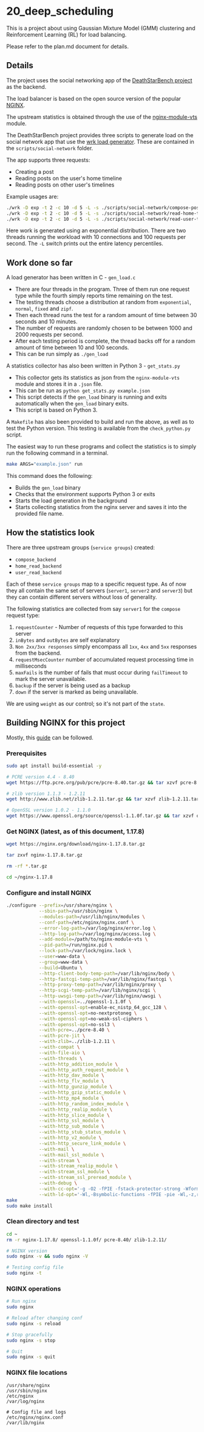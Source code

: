 # 20_deep_scheduling

This is a project about using Gaussian Mixture Model (GMM) clustering and Reinforcement Learning (RL) for load balancing.

Please refer to the plan.md document for details.

## Details

The project uses the social networking app of the [DeathStarBench project](https://github.com/delimitrou/DeathStarBench) as the backend.

The load balancer is based on the open source version of the popular [NGINX](https://www.nginx.com/).

The upstream statistics is obtained through the use of the [nginx-module-vts](https://github.com/vozlt/nginx-module-vts) module.

The DeathStarBench project provides three scripts to generate load on the social network app that use the [wrk load generator](https://github.com/wg/wrk). These are contained in the `scripts/social-network` folder.

The app supports three requests:

- Creating a post
- Reading posts on the user's home timeline
- Reading posts on other user's timelines

Example usages are:

```bash
./wrk -D exp -t 2 -c 10 -d 5 -L -s ./scripts/social-network/compose-post.lua http://<nginx-lb>/wrk2-api/post/compose -R 100
./wrk -D exp -t 2 -c 10 -d 5 -L -s ./scripts/social-network/read-home-timeline.lua http://<nginx-lb>/wrk2-api/home-timeline/read -R 100
./wrk -D exp -t 2 -c 10 -d 5 -L -s ./scripts/social-network/read-user-timeline.lua http://<nginx-lb>/wrk2-api/user-timeline/read -R 100
```

Here work is generated using an exponential distribution. There are two threads running the workload with 10 connections and 100 requests per second. The `-L` switch prints out the entire latency percentiles.

## Work done so far

A load generator has been written in C - `gen_load.c`

- There are four threads in the program. Three of them run one request type while the fourth simply reports time remaining on the test.
- The testing threads choose a distribution at random from `exponential`, `normal`, `fixed` and `zipf`.
- Then each thread runs the test for a random amount of time between 30 seconds and 10 minutes.
- The number of requests are randomly chosen to be between 1000 and 2000 requests per second.
- After each testing period is complete, the thread backs off for a random amount of time between 10 and 100 seconds.
- This can be run simply as `./gen_load`

A statistics collector has also been written in Python 3 - `get_stats.py`

- This collector gets its statistics as json from the `nginx-module-vts` module and stores it in a `.json` file.
- This can be run as `python get_stats.py example.json`
- This script detects if the `gen_load` binary is running and exits automatically when the `gen_load` binary exits.
- This script is based on Python 3.

A `Makefile` has also been provided to build and run the above, as well as to test the Python version. This testing is available from the `check_python.py` script.

The easiest way to run these programs and collect the statistics is to simply run the following command in a terminal.

```bash
make ARGS="example.json" run
```

This command does the following:

- Builds the `gen_load` binary
- Checks that the environment supports Python 3 or exits
- Starts the load generation in the background
- Starts collecting statistics from the nginx server and saves it into the provided file name.

## How the statistics look

There are three upstream groups (`service groups`) created:

- `compose_backend`
- `home_read_backend`
- `user_read_backend`

Each of these `service groups` map to a specific request type. As of now they all contain the same set of servers (`server1`, `server2` and `server3`) but they can contain different servers without loss of generality.

The following statistics are collected from say `server1` for the `compose` request type:

1. `requestCounter` - Number of requests of this type forwarded to this server
2. `inBytes` and `outBytes` are self explanatory
3. `Non 2xx/3xx responses` simply encompass all `1xx`, `4xx` and `5xx` responses from the backend.
4. `requestMsecCounter` number of accumulated request processing time in milliseconds
5. `maxFails` is the number of fails that must occur during `failTimeout` to mark the server unavailable.
6. `backup` if the server is being used as a backup
7. `down` if the server is marked as being unavailable.

We are using `weight` as our control; so it's not part of the `state`.

## Building NGINX for this project

Mostly, this [guide](https://www.vultr.com/docs/how-to-compile-nginx-from-source-on-ubuntu-16-04) can be followed.

### Prerequisites

```bash
sudo apt install build-essential -y

# PCRE version 4.4 - 8.40
wget https://ftp.pcre.org/pub/pcre/pcre-8.40.tar.gz && tar xzvf pcre-8.40.tar.gz

# zlib version 1.1.3 - 1.2.11
wget http://www.zlib.net/zlib-1.2.11.tar.gz && tar xzvf zlib-1.2.11.tar.gz

# OpenSSL version 1.0.2 - 1.1.0
wget https://www.openssl.org/source/openssl-1.1.0f.tar.gz && tar xzvf openssl-1.1.0f.tar.gz

```

### Get NGINX (latest, as of this document, 1.17.8)

```bash
wget https://nginx.org/download/nginx-1.17.8.tar.gz

tar zxvf nginx-1.17.8.tar.gz

rm -rf *.tar.gz

cd ~/nginx-1.17.8
```

### Configure and install NGINX

```bash
./configure --prefix=/usr/share/nginx \
            --sbin-path=/usr/sbin/nginx \
            --modules-path=/usr/lib/nginx/modules \
            --conf-path=/etc/nginx/nginx.conf \
            --error-log-path=/var/log/nginx/error.log \
            --http-log-path=/var/log/nginx/access.log \
            --add-module=/path/to/nginx-module-vts \
            --pid-path=/run/nginx.pid \
            --lock-path=/var/lock/nginx.lock \
            --user=www-data \
            --group=www-data \
            --build=Ubuntu \
            --http-client-body-temp-path=/var/lib/nginx/body \
            --http-fastcgi-temp-path=/var/lib/nginx/fastcgi \
            --http-proxy-temp-path=/var/lib/nginx/proxy \
            --http-scgi-temp-path=/var/lib/nginx/scgi \
            --http-uwsgi-temp-path=/var/lib/nginx/uwsgi \
            --with-openssl=../openssl-1.1.0f \
            --with-openssl-opt=enable-ec_nistp_64_gcc_128 \
            --with-openssl-opt=no-nextprotoneg \
            --with-openssl-opt=no-weak-ssl-ciphers \
            --with-openssl-opt=no-ssl3 \
            --with-pcre=../pcre-8.40 \
            --with-pcre-jit \
            --with-zlib=../zlib-1.2.11 \
            --with-compat \
            --with-file-aio \
            --with-threads \
            --with-http_addition_module \
            --with-http_auth_request_module \
            --with-http_dav_module \
            --with-http_flv_module \
            --with-http_gunzip_module \
            --with-http_gzip_static_module \
            --with-http_mp4_module \
            --with-http_random_index_module \
            --with-http_realip_module \
            --with-http_slice_module \
            --with-http_ssl_module \
            --with-http_sub_module \
            --with-http_stub_status_module \
            --with-http_v2_module \
            --with-http_secure_link_module \
            --with-mail \
            --with-mail_ssl_module \
            --with-stream \
            --with-stream_realip_module \
            --with-stream_ssl_module \
            --with-stream_ssl_preread_module \
            --with-debug \
            --with-cc-opt='-g -O2 -fPIE -fstack-protector-strong -Wformat -Werror=format-security -Wdate-time -D_FORTIFY_SOURCE=2' \
            --with-ld-opt='-Wl,-Bsymbolic-functions -fPIE -pie -Wl,-z,relro -Wl,-z,now'
make
sudo make install
```

### Clean directory and test

```bash
cd ~
rm -r nginx-1.17.8/ openssl-1.1.0f/ pcre-8.40/ zlib-1.2.11/

# NGINX version
sudo nginx -v && sudo nginx -V

# Testing config file
sudo nginx -t
```

### NGINX operations

```bash
# Run nginx
sudo nginx

# Reload after changing conf
sudo nginx -s reload

# Stop gracefully
sudo nginx -s stop

# Quit
sudo nginx -s quit
```

### NGINX file locations

```none
/usr/share/nginx
/usr/sbin/nginx
/etc/nginx
/var/log/nginx

# Config file and logs
/etc/nginx/nginx.conf
/var/lib/nginx
```
